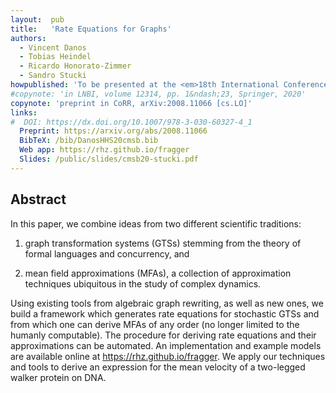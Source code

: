 ```yaml
---
layout:  pub
title:   'Rate Equations for Graphs'
authors:
  - Vincent Danos
  - Tobias Heindel
  - Ricardo Honorato-Zimmer
  - Sandro Stucki
howpublished: 'To be presented at the <em>18th International Conference on Computational Methods in Systems Biology</em> (CMSB 2020)'
#copynote: 'in LNBI, volume 12314, pp. 1&ndash;23, Springer, 2020'
copynote: 'preprint in CoRR, arXiv:2008.11066 [cs.LO]'
links:
#  DOI: https://dx.doi.org/10.1007/978-3-030-60327-4_1
  Preprint: https://arxiv.org/abs/2008.11066
  BibTeX: /bib/DanosHHS20cmsb.bib
  Web app: https://rhz.github.io/fragger
  Slides: /public/slides/cmsb20-stucki.pdf
---
```


## Abstract

In this paper, we combine ideas from two different scientific traditions:

1. graph transformation systems (GTSs) stemming from the theory of formal languages and concurrency, and

2. mean field approximations (MFAs), a collection of approximation techniques ubiquitous in the study of complex dynamics.

Using existing tools from algebraic graph rewriting, as well as new ones, we build a framework which generates rate equations for stochastic GTSs and from which one can derive MFAs of any order (no longer limited to the humanly computable).  The procedure for deriving rate equations and their approximations can be automated.  An implementation and example models are available online at <a href="https://rhz.github.io/fragger" target="_blank">https://rhz.github.io/fragger</a>.  We apply our techniques and tools to derive an expression for the mean velocity of a two-legged walker protein on DNA.

